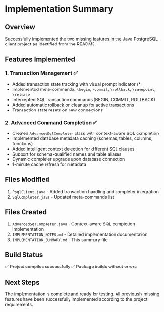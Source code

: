 # Implementation Summary

## Overview
Successfully implemented the two missing features in the Java PostgreSQL client project as identified from the README.

## Features Implemented

### 1. Transaction Management ✅
- Added transaction state tracking with visual prompt indicator (*)
- Implemented meta-commands: `\begin`, `\commit`, `\rollback`, `\savepoint`, `\release`
- Intercepted SQL transaction commands (BEGIN, COMMIT, ROLLBACK)
- Added automatic rollback on cleanup for active transactions
- Transaction state resets on new connections

### 2. Advanced Command Completion ✅
- Created `AdvancedSqlCompleter` class with context-aware SQL completion
- Implemented database metadata caching (schemas, tables, columns, functions)
- Added intelligent context detection for different SQL clauses
- Support for schema-qualified names and table aliases
- Dynamic completer upgrade upon database connection
- 1-minute cache refresh for metadata

## Files Modified
1. `PsqlClient.java` - Added transaction handling and completer integration
2. `SqlCompleter.java` - Updated meta-commands list

## Files Created
1. `AdvancedSqlCompleter.java` - Context-aware SQL completion implementation
2. `IMPLEMENTATION_NOTES.md` - Detailed implementation documentation
3. `IMPLEMENTATION_SUMMARY.md` - This summary file

## Build Status
✅ Project compiles successfully
✅ Package builds without errors

## Next Steps
The implementation is complete and ready for testing. All previously missing features have been successfully implemented according to the project requirements.